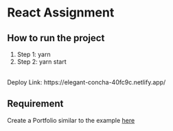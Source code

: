 # React Assignment

## How to run the project

1. Step 1: yarn
2. Step 2: yarn start
<br/>
Deploy Link: https://elegant-concha-40fc9c.netlify.app/

## Requirement

Create a Portfolio similar to the example [here](https://nicepage.com/one-page-template/preview/amazing-portfolio-261875?device=desktop)
